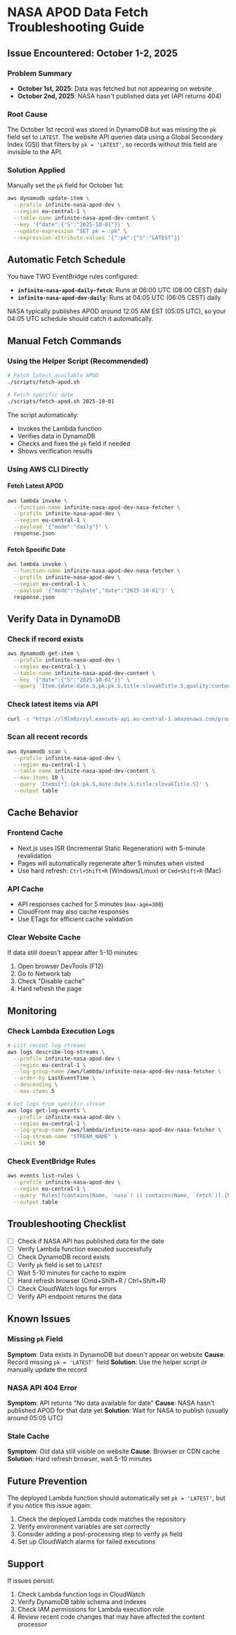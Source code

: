 # NASA APOD Data Fetch Troubleshooting Guide

## Issue Encountered: October 1-2, 2025

### Problem Summary
- **October 1st, 2025**: Data was fetched but not appearing on website
- **October 2nd, 2025**: NASA hasn't published data yet (API returns 404)

### Root Cause
The October 1st record was stored in DynamoDB but was missing the `pk` field set to `LATEST`. The website API queries data using a Global Secondary Index (GSI) that filters by `pk = 'LATEST'`, so records without this field are invisible to the API.

### Solution Applied
Manually set the `pk` field for October 1st:
```bash
aws dynamodb update-item \
  --profile infinite-nasa-apod-dev \
  --region eu-central-1 \
  --table-name infinite-nasa-apod-dev-content \
  --key '{"date":{"S":"2025-10-01"}}' \
  --update-expression "SET pk = :pk" \
  --expression-attribute-values '{":pk":{"S":"LATEST"}}'
```

## Automatic Fetch Schedule

You have TWO EventBridge rules configured:
- **`infinite-nasa-apod-daily-fetch`**: Runs at 06:00 UTC (08:00 CEST) daily
- **`infinite-nasa-apod-dev-daily`**: Runs at 04:05 UTC (06:05 CEST) daily

NASA typically publishes APOD around 12:05 AM EST (05:05 UTC), so your 04:05 UTC schedule should catch it automatically.

## Manual Fetch Commands

### Using the Helper Script (Recommended)
```bash
# Fetch latest available APOD
./scripts/fetch-apod.sh

# Fetch specific date
./scripts/fetch-apod.sh 2025-10-01
```

The script automatically:
- Invokes the Lambda function
- Verifies data in DynamoDB
- Checks and fixes the `pk` field if needed
- Shows verification results

### Using AWS CLI Directly

#### Fetch Latest APOD
```bash
aws lambda invoke \
  --function-name infinite-nasa-apod-dev-nasa-fetcher \
  --profile infinite-nasa-apod-dev \
  --region eu-central-1 \
  --payload '{"mode":"daily"}' \
  response.json
```

#### Fetch Specific Date
```bash
aws lambda invoke \
  --function-name infinite-nasa-apod-dev-nasa-fetcher \
  --profile infinite-nasa-apod-dev \
  --region eu-central-1 \
  --payload '{"mode":"byDate","date":"2025-10-01"}' \
  response.json
```

## Verify Data in DynamoDB

### Check if record exists
```bash
aws dynamodb get-item \
  --profile infinite-nasa-apod-dev \
  --region eu-central-1 \
  --table-name infinite-nasa-apod-dev-content \
  --key '{"date":{"S":"2025-10-01"}}' \
  --query 'Item.{date:date.S,pk:pk.S,title:slovakTitle.S,quality:contentQuality.N}'
```

### Check latest items via API
```bash
curl -s "https://l9lm0zrzyl.execute-api.eu-central-1.amazonaws.com/prod/api/latest?limit=3" | python3 -m json.tool
```

### Scan all recent records
```bash
aws dynamodb scan \
  --profile infinite-nasa-apod-dev \
  --region eu-central-1 \
  --table-name infinite-nasa-apod-dev-content \
  --max-items 10 \
  --query 'Items[*].{pk:pk.S,date:date.S,title:slovakTitle.S}' \
  --output table
```

## Cache Behavior

### Frontend Cache
- Next.js uses ISR (Incremental Static Regeneration) with 5-minute revalidation
- Pages will automatically regenerate after 5 minutes when visited
- Use hard refresh: `Ctrl+Shift+R` (Windows/Linux) or `Cmd+Shift+R` (Mac)

### API Cache
- API responses cached for 5 minutes (`max-age=300`)
- CloudFront may also cache responses
- Use ETags for efficient cache validation

### Clear Website Cache
If data still doesn't appear after 5-10 minutes:
1. Open browser DevTools (F12)
2. Go to Network tab
3. Check "Disable cache"
4. Hard refresh the page

## Monitoring

### Check Lambda Execution Logs
```bash
# List recent log streams
aws logs describe-log-streams \
  --profile infinite-nasa-apod-dev \
  --region eu-central-1 \
  --log-group-name /aws/lambda/infinite-nasa-apod-dev-nasa-fetcher \
  --order-by LastEventTime \
  --descending \
  --max-items 5

# Get logs from specific stream
aws logs get-log-events \
  --profile infinite-nasa-apod-dev \
  --region eu-central-1 \
  --log-group-name /aws/lambda/infinite-nasa-apod-dev-nasa-fetcher \
  --log-stream-name "STREAM_NAME" \
  --limit 50
```

### Check EventBridge Rules
```bash
aws events list-rules \
  --profile infinite-nasa-apod-dev \
  --region eu-central-1 \
  --query 'Rules[?contains(Name, `nasa`) || contains(Name, `fetch`)].{Name:Name,Schedule:ScheduleExpression,State:State}' \
  --output table
```

## Troubleshooting Checklist

- [ ] Check if NASA API has published data for the date
- [ ] Verify Lambda function executed successfully
- [ ] Check DynamoDB record exists
- [ ] Verify `pk` field is set to `LATEST`
- [ ] Wait 5-10 minutes for cache to expire
- [ ] Hard refresh browser (Cmd+Shift+R / Ctrl+Shift+R)
- [ ] Check CloudWatch logs for errors
- [ ] Verify API endpoint returns the data

## Known Issues

### Missing `pk` Field
**Symptom**: Data exists in DynamoDB but doesn't appear on website
**Cause**: Record missing `pk = 'LATEST'` field
**Solution**: Use the helper script or manually update the record

### NASA API 404 Error
**Symptom**: API returns "No data available for date"
**Cause**: NASA hasn't published APOD for that date yet
**Solution**: Wait for NASA to publish (usually around 05:05 UTC)

### Stale Cache
**Symptom**: Old data still visible on website
**Cause**: Browser or CDN cache
**Solution**: Hard refresh browser, wait 5-10 minutes

## Future Prevention

The deployed Lambda function should automatically set `pk = 'LATEST'`, but if you notice this issue again:

1. Check the deployed Lambda code matches the repository
2. Verify environment variables are set correctly
3. Consider adding a post-processing step to verify `pk` field
4. Set up CloudWatch alarms for failed executions

## Support

If issues persist:
1. Check Lambda function logs in CloudWatch
2. Verify DynamoDB table schema and indexes
3. Check IAM permissions for Lambda execution role
4. Review recent code changes that may have affected the content processor

